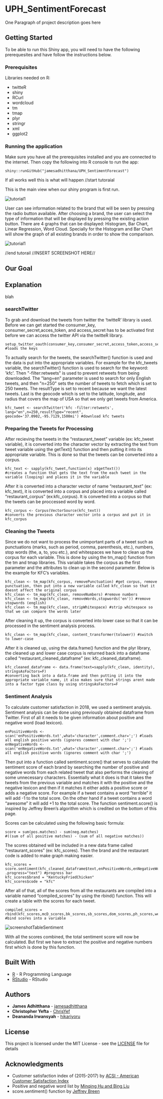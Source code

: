 # UPH_SentimentForecast
One Paragraph of project description goes here

## Getting Started

To be able to run this Shiny app, you will need to have the following prerequesites and have follow the instructions below.

### Prerequisites

Libraries needed on R:
- twitteR
- shiny
- RCurl
- wordcloud
- tm
- tmap
- plyr
- stringr
- xml
- ggplot2


### Running the application

Make sure you have all the prerequisites installed and you are connected to the internet.
Then copy the following into R console to run the app:

```
shiny::runGitHub("jamesadhitthana/UPH_SentimentForecast")
```

If all works well this is what will happen
//start tutoraial

This is the main view when our shiny program is first run. 

![tutorial1](https://github.com/jamesadhitthana/UPH_SentimentForecast)

User can see information related to the brand that will be seen by pressing the radio button available. After choosing a brand, the user can select the type of information that will be displayed by pressing the existing action button. There are 4 graphs that can be displayed: Histogram, Bar Chart, Linear Regression, Word Cloud. Specially for the Histogram and Bar Chart will show the graph of all existing brands in order to show the comparison.

![tutorial1](https://github.com/jamesadhitthana/UPH_SentimentForecast)




//end tutorail
//INSERT SCREENSHOT HERE//


## Our Goal

## Explanation

blah

### searchTwitter

To grab and download the tweets from twitter the ‘twitteR’ library is used. Before we can get started the consumer_key, consumer_secret,acces_token, and access_secret has to be activated first before we can access the twitter API via the twitteR library.
```
setup_twitter_oauth(consumer_key,consumer_secret,access_token,access_secret) #loads the keys
```
To actually search for the tweets, the searchTwitter() function is used and the data is put into the appropriate variables. For example for the kfc_tweets variable, the searchTwitter() function is used to search for the keyword: 'kfc'. Then "-filter:retweets" is used to prevent retweets from being downloaded. The "lang=en" parameter is used to search for only English tweets, and then "n=250" sets the number of tweets to fetch which is set to 250 tweets. The resultType is set to recent because we want the latest tweets. Last is the geocode which is set to the latitude, longitude, and radius that covers the map of USA so that we only get tweets from America.
```
kfc_tweet <- searchTwitter('kfc -filter:retweets', lang="en",n=250,resultType="recent", geocode='37.0902,-95.7129,1500mi') #download kfc tweets
```

### Preparing the Tweets for Processing

After recieving the tweets in the “restaurant_tweet” variable (ex: kfc_tweet variable), it is converted into the character vector by extracting the text from tweet variable using the getText() function and then putting it into its appropriate variable. This is done so that the tweets can be converted into a corpus.

```
kfc_text <- sapply(kfc_tweet,function(x) x$getText()) 
#creates a function that gets the text from the each tweet in the variable (looping) and places it in the variable
```

After it is converted into a character vector of name “restaurant_text” (ex: kfc_text), it is converted into a corpus and placed into a variable called “restaurant_corpus” (ex:kfc_corpus). It is converted into a corpus so that the tweets can be proccessed word by word.

```
kfc_corpus <- Corpus(VectorSource(kfc_text))
#converts the previous character vector into a corpus and put it in kfc_corpus
```

### Cleaning the Tweets

Since we do not want to process the unimportant parts of a tweet such as punctuations (marks, such as period, comma, parenthesis, etc.), numbers, stop words (the, a, to, you etc.), and whitespaces we have to clean up the corpus for each variable. This is done by using the tm_map() function from the tm and tmap libraries. This variable takes the corpus as the first parameter and the attributes to clean up in the second parameter. Below is the example for KFC’s variables.

```
kfc_clean <- tm_map(kfc_corpus, removePunctuation) #get corpus, remove punctuation, then put into a new variable called kfc_clean so that it doesnt affect the original corpus
kfc_clean <- tm_map(kfc_clean, removeNumbers) #remove numbers
kfc_clean <- tm_map(kfc_clean, removeWords,stopwords('en')) #remove stopwords (english)
kfc_clean <- tm_map(kfc_clean, stripWhitespace) #strip whitespace so that we can compare the words later
```

After cleaning it up, the corpus is converted into lower case so that it can be processed in the sentiment analysis process.

```
kfc_clean <- tm_map(kfc_clean, content_transformer(tolower)) #switch to lower-case
```

After it is cleaned up, using the data.frame() function and the plyr library, the cleaned up and lower case corpus is returned back into a dataframe called “restaurant_cleaned_dataframe” (ex: kfc_cleaned_dataframe). 

```
kfc_cleaned_dataframe <- data.frame(text=sapply(kfc_clean, identity), stringsAsFactors=F)
#converting back into a data.frame and then putting it into the appropriate variable name, it also makes sure that strings arent made into a factor type class by using stringsAsFactors=F
```
### Sentiment Analysis

To calculate customer satisfaction in 2018, we used a sentiment analysis. Sentiment analysis can be done using previously obtained dataframe from Twitter. First of all it needs to be given information about positive and negative word (load lexicon).

```
enPositiveWords <- scan('enPositiveWords.txt',what='character',comment.char=';') #loads all english positive words (ignores comment with char ';')
enNegativeWords <- scan('enNegativeWords.txt',what='character',comment.char=';') #loads all english positive words (ignores comment with char ';')
```

Then put into a function called sentiment.score() that serves to calculate the sentiment score of each brand by searching the number of positive and negative words from each related tweet that also performs the cleaning of some unnecessary characters. Essentially what it does is that it takes the tweets from the previous variable and matches it with the positive and the negative lexicon and then if it matches it either adds a positive score or adds a negative score. For example if a tweet contains a word “terrible” it will add -1 to the total score. On the other hand if a tweet contains a word “awesome” it will add +1 to the total score. The function sentiment.score() is inspired by Jeffrey Breen’s algorithm which is credited on the bottom of this page. 


Scores can be calculated using the following basic formula:

```
score = sum(pos.matches) - sum(neg.matches) 
#((sum of all positive matches) - (sum of all negative matches))
```

The scores obtained will be included in a new data frame called “restaurant_scores” (ex: kfc_scores). Then the brand and the restaurant code is added to make graph making easier.

```
kfc_scores = score.sentiment(kfc_cleaned_dataframe$text,enPositiveWords,enNegativeWords, .progress="text") #progress bar
kfc_scores$brand = "KentuckyFriedChicken"
kfc_scores$code = "kfc"
```

After all of that, all of the scores from all the restaurants are compiled into a variable named “compiled_scores” by using the rbind() function. This will create a table with the scores for each tweet.

```
compiled_scores = rbind(kfc_scores,mcD_scores,bk_scores,sb_scores,dom_scores,ph_scores,wen_scores) #bind scores into a variable
```

![screenshotTableSentiment](https://github.com/jamesadhitthana/UPH_SentimentForecast)

With all the scores combined, the total sentiment score will now be calculated. But first we have to extract the positive and negative numbers first which is done by this function.






## Built With
* [R](https://www.r-project.org/) - R Programming Language
* [RStudio](https://www.rstudio.com/) - RStudio

## Authors

* **James Adhitthana** - [jamesadhitthana](https://github.com/jamesadhitthana)
* **Christopher Yefta** - [ChrisYef](https://github.com/ChrisYef)
* **Deananda Irwansyah** - [hikariyoru](https://github.com/hikariyoru)

## License

This project is licensed under the MIT License - see the [LICENSE](LICENSE) file for details

## Acknowledgments
* Customer satisfaction index of (2015-2017) by [ACSI - American Customer Satisfaction Index](http://www.theacsi.org/index.php?option=com_content&view=article&id=149&catid=&Itemid=214&i=Limited-Service+Restaurants)
* Positive and negative word list by [Minqing Hu and Bing Liu](https://www.cs.uic.edu/~liub/FBS/opinion-lexicon-English.rar)
* score.sentiment() function by [Jeffrey Breen](https://github.com/jeffreybreen/twitter-sentiment-analysis-tutorial-201107/blob/master/R/sentiment.R)
